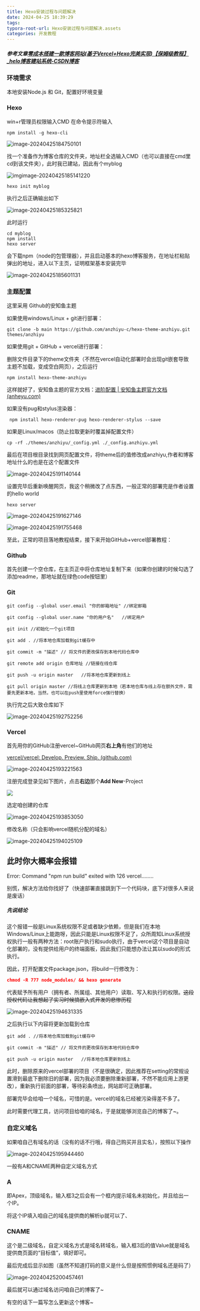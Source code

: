 ```yaml
---
title: Hexo安装过程与问题解决
date: 2024-04-25 18:39:29
tags:
typora-root-url: Hexo安装过程与问题解决.assets
categories: 开发教程
---
```






##### 参考文章[零成本搭建一款博客网站(基于Vercel+Hexo完美实现)【保姆级教程】_helo博客建站系统-CSDN博客](https://blog.csdn.net/weixin_52908342/article/details/135173988)

### 环境需求

本地安装Node.js 和 Git，配置好环境变量



### Hexo

win+r管理员权限输入CMD
在命令提示符输入

```shell
npm install -g hexo-cli
```



![image-20240425184750101](https://jsdelivr.codeqihan.com/gh/Aaaou/Blog-hexo/source/_posts/imgs/imgimage-20240425184750101.png)

找一个准备作为博客仓库的文件夹，地址栏全选输入CMD（也可以直接在cmd里cd到该文件夹），此时我已建站，因此有个myblog

![imgimage-20240425185141220](https://jsdelivr.codeqihan.com/gh/Aaaou/Blog-hexo/source/_posts/imgs/imgimgimage-20240425185141220-17141013416943.png)

```shell
hexo init myblog
```

执行之后正确输出如下

![image-20240425185325821](https://jsdelivr.codeqihan.com/gh/Aaaou/Blog-hexo/source/_posts/imgs/imgimage-20240425185325821.png)

此时运行

```shell
cd myblog
npm install
hexo server
```

会下载npm（node的包管理器），并且启动基本的hexo博客服务，在地址栏粘贴弹出的地址，进入以下主页，证明框架基本安装完毕



![image-20240425185601131](https://jsdelivr.codeqihan.com/gh/Aaaou/Blog-hexo/source/_posts/imgs/imgimage-20240425185601131.png)

### 主题配置

这里采用 Github的安知鱼主题

如果使用windows/Linux + git进行部署：

```shell
git clone -b main https://github.com/anzhiyu-c/hexo-theme-anzhiyu.git themes/anzhiyu
```

如果使用git + GitHub + vercel进行部署：

删除文件目录下的theme文件夹（不然在vercel自动化部署时会出现git嵌套导致主题不加载，变成空白网页），之后运行

```shell
npm install hexo-theme-anzhiyu
```

这样就好了，安知鱼主题的官方文档：[进阶配置 | 安知鱼主题官方文档 (anheyu.com)](https://vcl-docs.anheyu.com/advanced/)

如果没有pug和stylus渲染器：

```shell
 npm install hexo-renderer-pug hexo-renderer-stylus --save
```

如果是Linux/macos（防止拉取更新时覆盖掉配置文件）

```shell
cp -rf ./themes/anzhiyu/_config.yml ./_config.anzhiyu.yml
```

最后在项目根目录找到网页配置文件，将theme后的值修改成anzhiyu,作者和博客地址什么的也是在这个配置文件

![image-20240425191140144](https://jsdelivr.codeqihan.com/gh/Aaaou/Blog-hexo/source/_posts/imgs/imgimage-20240425191140144.png)

设置完毕后重新唤醒网页，我这个稍微改了点东西，一般正常的部署完是作者设置的hello world

```shell
hexo server
```

![image-20240425191627146](https://jsdelivr.codeqihan.com/gh/Aaaou/Blog-hexo/source/_posts/imgs/imgimgimage-20240425191627146.png)

![image-20240425191755468](https://jsdelivr.codeqihan.com/gh/Aaaou/Blog-hexo/source/_posts/imgs/imgimage-20240425191755468.png)

至此，正常的项目落地教程结束，接下来开始GitHub+vercel部署教程：

### Github

首先创建一个空仓库，在主页正中将仓库地址复制下来（如果你创建的时候勾选了添加readme，那地址就在绿色code按钮里）

### Git

```shell
git config --global user.email "你的邮箱地址" //绑定邮箱

git config --global user.name "你的用户名"	//绑定用户

git init //初始化一个git项目

git add . //将本地仓库加载到git缓存中

git commit -m "描述" // 将文件的更改保存到本地代码仓库中

git remote add origin 仓库地址 //链接在线仓库

git push -u origin master 	//将本地仓库更新到线上

git pull origin master //将线上仓库更新到本地（若本地仓库与线上存在额外文件，需要先更新本地，当然，也可以在push里使用force强行替换）
```

执行完之后大致仓库如下

![image-20240425192752256](https://jsdelivr.codeqihan.com/gh/Aaaou/Blog-hexo/source/_posts/imgs/imgimage-20240425192752256.png)

### Vercel

首先用你的GitHub注册vercel~GitHub网页**右上角**有他们的地址

[vercel/vercel: Develop. Preview. Ship. (github.com)](https://github.com/vercel/vercel)

![image-20240425193221563](https://jsdelivr.codeqihan.com/gh/Aaaou/Blog-hexo/source/_posts/imgs/imgimgimage-20240425193221563.png)

注册完成登录见如下图片，点击**右边**那个**Add New**-Project

![](https://jsdelivr.codeqihan.com/gh/Aaaou/Blog-hexo/source/_posts/imgs/imgimage-20240425192903088.png)

选定咱创建的仓库

![image-20240425193853050](https://jsdelivr.codeqihan.com/gh/Aaaou/Blog-hexo/source/_posts/imgs/imgimage-20240425193853050.png)

修改名称（只会影响vercel随机分配的域名）

![image-20240425194025109](https://jsdelivr.codeqihan.com/gh/Aaaou/Blog-hexo/source/_posts/imgs/imgimgimgimage-20240425194025109.png)

## 此时你大概率会报错

Error: Command "npm run build" exited with 126 vercel........

别慌，解决方法给你找好了（快速部署直接跳到下一个代码块，底下对很多人来说是废话）

##### 先说结论

这个报错一般是Linux系统权限不足或者缺少依赖，但是我们在本地Windows/Linux上能跑呀，因此只能是Linux权限不足了，众所周知Linux系统授权执行一般有两种方法：root账户执行和sudo执行，由于vercel这个项目是自动化部署的，没有提供给用户的终端面板，因此我们只能想办法让其以sudo的形式执行。

因此，打开配置文件package.json，将build一行修改为：

```json
chmod -R 777 node_modules/ && hexo generate
```

代表赋予所有用户（拥有者、所属组、其他用户）读取、写入和执行的权限。~~这段授权代码让我想起了实习时候搞嵌入式开发的悲惨历程~~

![image-20240425194631335](https://jsdelivr.codeqihan.com/gh/Aaaou/Blog-hexo/source/_posts/imgs/imgimage-20240425194631335.png)

之后执行以下内容将更新加载到仓库

```shell
git add . //将本地仓库加载到git缓存中

git commit -m "描述" // 将文件的更改保存到本地代码仓库中

git push -u origin master 	//将本地仓库更新到线上

```



此时，删除原来的vercel部署的项目（不是很确定，因此推荐在setting的常规设置滑到最底下删除旧的部署，因为我必须要删除重新部署，不然不能应用上游更改），重新执行前面的部署，等待彩条喷出，网站即可正确部署。

部署完毕会给咱一个域名，可惜的是。vercel的域名已经被污染得差不多了。

此时需要代理工具，访问项目给咱的域名，于是就能够浏览自己的博客了~。

### 自定义域名

如果咱自己有域名的话（没有的话不行哦，得自己购买并且实名），按照以下操作

![image-20240425195944460](https://jsdelivr.codeqihan.com/gh/Aaaou/Blog-hexo/source/_posts/imgs/imgimage-20240425195944460.png)

一般有A和CNAME两种自定义域名方式

### A

即Apex，顶级域名，输入框3之后会有一个框内提示域名未初始化，并且给出一个IP。

将这个IP填入咱自己的域名提供商的解析ip就可以了、

### CNAME

这个是二级域名，自定义域名方式是域名转域名，输入框3后的值Value就是域名提供商页面的“目标值”，填好即可。



最后完成后显示如图（虽然不知道打码的意义是什么但是按照惯例域名还是码了）

![image-20240425200457461](https://jsdelivr.codeqihan.com/gh/Aaaou/Blog-hexo/source/_posts/imgs/imgimage-20240425200457461.png)

最后就可以通过域名访问咱自己的博客了~

有空的话下一篇写怎么更新这个博客~
